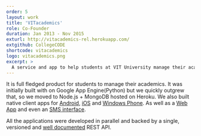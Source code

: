 ```yaml
---
order: 5
layout: work
title: 'VITacademics'
role: Co-Founder
duration: Jan 2013 - Nov 2015
exturl: http://vitacademics-rel.herokuapp.com/
extgithub: CollegeCODE
shortcode: vitacademics
logo: vitacademics.png
excerpt: >
  A service and app to help students at VIT University manage their academics. It was built with two friends from college and was my first exploration into product development. It is currently used by **over 20,000 students** at VIT University.
---
```

It is full fledged product for students to manage their academics. It was initially built with on Google App Engine(Python) but we quickly outgrew that, so we moved to Node.js + MongoDB hosted on Heroku. We also built native client apps for [Android](https://play.google.com/store/apps/details?id=com.karthikb351.vitinfo2&hl=en), [iOS](https://itunes.apple.com/in/app/vitacademics/id727796987?mt=8) and [Windows Phone](http://www.windowsphone.com/en-us/store/app/vitacademics-8-1/d6a9e028-4cc2-46ea-9f1b-84c02f4ae408). As well as a [Web App](https://vitacademics-web.herokuapp.com/) and even an [SMS interface](http://vitacademics-rel.herokuapp.com/api/txtweb).

All the applications were developed in parallel and backed by a single, versioned and [well documented](https://github.com/aneesh-neelam/VITacademics/wiki/JSON-API) REST API.